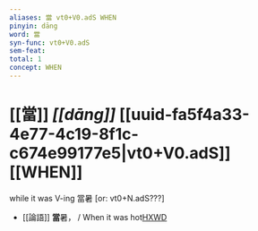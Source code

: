 ```yaml
---
aliases: 當 vt0+V0.adS WHEN
pinyin: dāng
word: 當
syn-func: vt0+V0.adS
sem-feat: 
total: 1
concept: WHEN 
---
```

# [[當]] *[[dāng]]*  [[uuid-fa5f4a33-4e77-4c19-8f1c-c674e99177e5|vt0+V0.adS]] [[WHEN]]
while it was V-ing 當暑 [or: vt0+N.adS???]
 - [[論語]] **當**暑， / When it was hot[HXWD](https://hxwd.org/textview.html?location=KR1h0004_tls_010-15a.2)